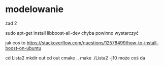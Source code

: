 # modelowanie

zad 2

sudo apt-get install libboost-all-dev
chyba powinno wystarczyć

jak coś to https://stackoverflow.com/questions/12578499/how-to-install-boost-on-ubuntu

cd Lista2 
mkdir out
cd out
cmake ..
make 
./Lista2 -j10 może coś da

